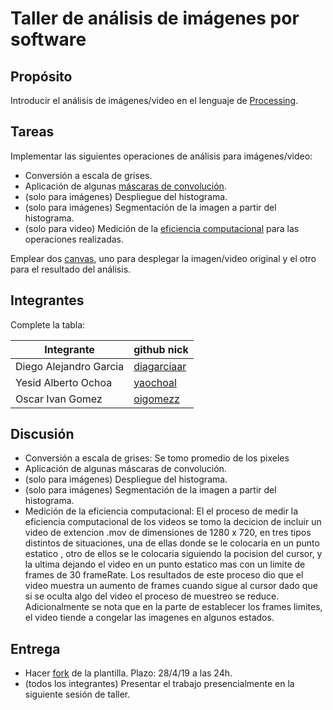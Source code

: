 # Taller de análisis de imágenes por software

## Propósito

Introducir el análisis de imágenes/video en el lenguaje de [Processing](https://processing.org/).

## Tareas

Implementar las siguientes operaciones de análisis para imágenes/video:

* Conversión a escala de grises.
* Aplicación de algunas [máscaras de convolución](https://en.wikipedia.org/wiki/Kernel_(image_processing)).
* (solo para imágenes) Despliegue del histograma.
* (solo para imágenes) Segmentación de la imagen a partir del histograma.
* (solo para video) Medición de la [eficiencia computacional](https://processing.org/reference/frameRate.html) para las operaciones realizadas.

Emplear dos [canvas](https://processing.org/reference/PGraphics.html), uno para desplegar la imagen/video original y el otro para el resultado del análisis.

## Integrantes

Complete la tabla:

|       Integrante      |                 github nick                   |
|-----------------------|-----------------------------------------------|
| Diego Alejandro Garcia| [diagarciaar](https://github.com/diagarciaar) |
| Yesid Alberto Ochoa   | [yaochoal](https://github.com/yaochoal)       |
| Oscar Ivan Gomez      | [oigomezz](https://github.com/oigomezz)       |

## Discusión

* Conversión a escala de grises: Se tomo promedio de los pixeles 
* Aplicación de algunas máscaras de convolución.
* (solo para imágenes) Despliegue del histograma.
* (solo para imágenes) Segmentación de la imagen a partir del histograma.
* Medición de la eficiencia computacional: El el proceso de medir la eficiencia computacional de los videos se tomo la decicion de incluir un video de extencion .mov de dimensiones de 1280 x 720, en tres tipos distintos de situaciones, una de ellas donde se le colocaria en un punto estatico , otro de ellos se le colocaria siguiendo la pocision del cursor, y la ultima dejando el video en un punto estatico mas con un limite de frames de 30 frameRate.
Los resultados de este proceso dio que el video muestra un aumento de frames cuando sigue al cursor dado que si se oculta algo del video el proceso de muestreo se reduce. Adicionalmente se nota que en la parte de establecer los frames limites, el video tiende a congelar las imagenes en algunos estados.

## Entrega

* Hacer [fork](https://help.github.com/articles/fork-a-repo/) de la plantilla. Plazo: 28/4/19 a las 24h.
* (todos los integrantes) Presentar el trabajo presencialmente en la siguiente sesión de taller.
